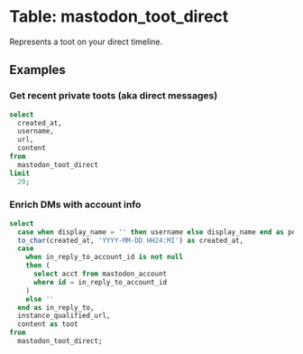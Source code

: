 # Table: mastodon_toot_direct

Represents a toot on your direct timeline.

## Examples

### Get recent private toots (aka direct messages)

```sql
select
  created_at,
  username,
  url,
  content
from
  mastodon_toot_direct
limit
  20;
```

### Enrich DMs with account info

```sql
select
  case when display_name = '' then username else display_name end as person,
  to_char(created_at, 'YYYY-MM-DD HH24:MI') as created_at,
  case
    when in_reply_to_account_id is not null
    then (
      select acct from mastodon_account
      where id = in_reply_to_account_id
    )
    else ''
  end as in_reply_to,
  instance_qualified_url,
  content as toot
from
  mastodon_toot_direct;
```
